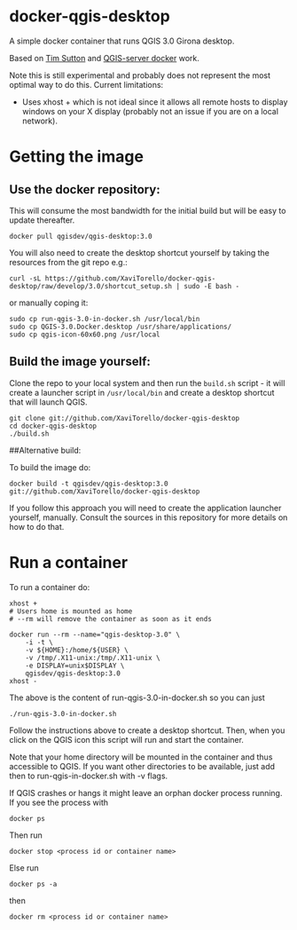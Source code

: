 docker-qgis-desktop
===================

A simple docker container that runs QGIS 3.0 Girona desktop.

Based on [Tim Sutton](https://github.com/kartoza) and [QGIS-server docker](https://github.com/qgis/QGIS/blob/master/.docker/qgis.dockerfile) work.

Note this is still experimental and probably does not represent
the most optimal way to do this. Current limitations:

* Uses xhost + which is not ideal since it allows all remote
  hosts to display windows on your X display (probably not
  an issue if you are on a local network).


# Getting the image

## Use the docker repository:

This will consume the most bandwidth for the initial build but 
will be easy to update thereafter. 

```
docker pull qgisdev/qgis-desktop:3.0
```


You will also need to create the
desktop shortcut yourself by taking the resources from the git repo e.g.:

```
curl -sL https://github.com/XaviTorello/docker-qgis-desktop/raw/develop/3.0/shortcut_setup.sh | sudo -E bash -
```

or manually coping it:

```
sudo cp run-qgis-3.0-in-docker.sh /usr/local/bin
sudo cp QGIS-3.0.Docker.desktop /usr/share/applications/
sudo cp qgis-icon-60x60.png /usr/local
```


## Build the image yourself:

Clone the repo to your local system and then run the ``build.sh`` 
script - it will create a launcher script in `/usr/local/bin`
and create a desktop shortcut that will launch QGIS. 

```
git clone git://github.com/XaviTorello/docker-qgis-desktop
cd docker-qgis-desktop
./build.sh
```

##Alternative build:

To build the image do:

```
docker build -t qgisdev/qgis-desktop:3.0 git://github.com/XaviTorello/docker-qgis-desktop
```

If you follow this approach you will need to create the 
application launcher yourself, manually. Consult the sources in this
repository for more details on how to do that.

# Run a container

To run a container do:

```
xhost +
# Users home is mounted as home
# --rm will remove the container as soon as it ends

docker run --rm --name="qgis-desktop-3.0" \
	-i -t \
	-v ${HOME}:/home/${USER} \
	-v /tmp/.X11-unix:/tmp/.X11-unix \
	-e DISPLAY=unix$DISPLAY \
	qgisdev/qgis-desktop:3.0 
xhost -
```
The above is the content of run-qgis-3.0-in-docker.sh so you can just
```
./run-qgis-3.0-in-docker.sh
```

Follow the instructions above to create a desktop shortcut. Then, when you
click on the QGIS icon this script will run and start the container. 

Note that your home directory will be mounted in the container and thus
accessible to QGIS. If you want other directories to be available, just add
then to run-qgis-in-docker.sh with -v flags. 

If QGIS crashes or hangs it might leave an orphan docker process running. If
you see the process with 
```
docker ps
```
Then run 
```
docker stop <process id or container name>
```
Else run 
```
docker ps -a
```
then
```
docker rm <process id or container name>
